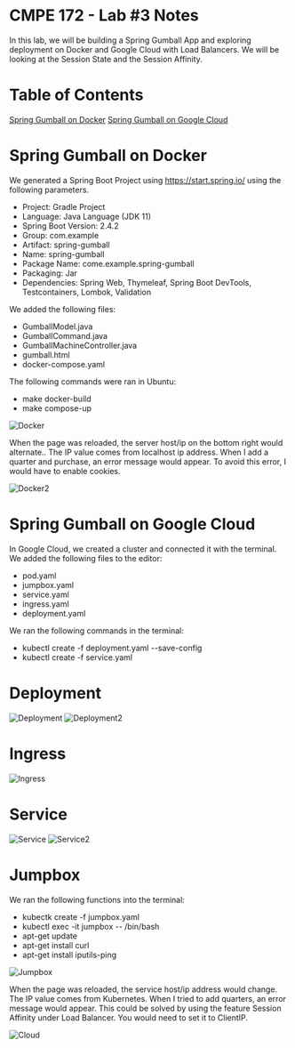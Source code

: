 # CMPE 172 - Lab #3 Notes
In this lab, we will be building a Spring Gumball App and exploring deployment on Docker and Google Cloud with Load Balancers. We will be looking at the Session State and the Session Affinity. 

# Table of Contents
[Spring Gumball on Docker](#spring-gumball-on-docker)
[Spring Gumball on Google Cloud](#spring-gumball-on-google-cloud)

# Spring Gumball on Docker
We generated a Spring Boot Project using https://start.spring.io/ using the following parameters.
* Project: Gradle Project
* Language: Java Language (JDK 11)
* Spring Boot Version: 2.4.2
* Group: com.example
* Artifact: spring-gumball
* Name: spring-gumball
* Package Name: come.example.spring-gumball
* Packaging: Jar
* Dependencies: Spring Web, Thymeleaf, Spring Boot DevTools, Testcontainers, Lombok, Validation

We added the following files:
* GumballModel.java
* GumballCommand.java
* GumballMachineController.java
* gumball.html
* docker-compose.yaml

The following commands were ran in Ubuntu:
* make docker-build
* make compose-up

![Docker](172.3/172.3.docker.png)

When the page was reloaded, the server host/ip on the bottom right would alternate.. The IP value comes from localhost ip address. When I add a quarter and purchase, an error message would appear. To avoid this error, I would have to enable cookies. 

![Docker2](172.3/172.3.1.png)

# Spring Gumball on Google Cloud

In Google Cloud, we created a cluster and connected it with the terminal. We added the following files to the editor:
* pod.yaml
* jumpbox.yaml
* service.yaml
* ingress.yaml
* deployment.yaml

We ran the following commands in the terminal:
* kubectl create -f deployment.yaml --save-config
* kubectl create -f service.yaml

# Deployment
![Deployment](172.3/172.3.d1.png)
![Deployment2](172.3/172.3.d2.png)

# Ingress
![Ingress](172.3/172.3.i1.png)

# Service
![Service](172.3/172.3.s1.png)
![Service2](172.3/172.3.s2.png)

# Jumpbox
We ran the following functions into the terminal:
* kubectk create -f jumpbox.yaml
* kubectl exec -it jumpbox -- /bin/bash
* apt-get update
* apt-get install curl
* apt-get install iputils-ping

![Jumpbox](172.3/172.3.j.png)

When the page was reloaded, the service host/ip address would change. The IP value comes from Kubernetes. When I tried to add quarters, an error message would appear. This could be solved by using the feature Session Affinity under Load Balancer. You would need to set it to ClientIP. 

![Cloud](172.3/172.3.cloud.png)
